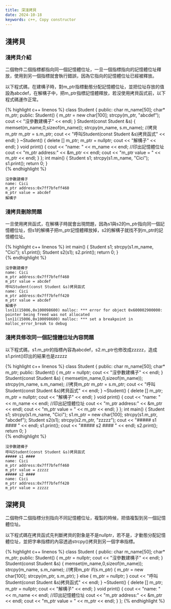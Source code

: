 ```yaml
---
title: 深淺拷貝
date: 2024-10-18
keywords: c++, Copy constructor
---
```


## 淺拷貝

### 淺拷貝介紹

二個物件二個指標都指向同一個記憶體位址，一旦一個指標指向的記憶體位址釋放，使用到另一個指標就會執行錯誤，因為它指向的記憶體位址已經被釋放。

以下程式碼，在建構子時，對m_ptr指標動態分配記憶體位址，並把位址存放的值設為abcdef，在解構子中，把m_ptr指標記憶體釋放，若沒使用拷貝函式前，以下程式碼運作正常。

{% highlight c++ linenos %}
class Student {
public:
    char m_name[50];
    char* m_ptr;
public:
    Student() {
        m_ptr = new char[100];
        strcpy(m_ptr, "abcdef");
        cout << "沒參數建構子" << endl;
    }
    Student(const Student &s) {
        memset(m_name,0,sizeof(m_name));
        strcpy(m_name, s.m_name);
        //拷貝m_ptr
        m_ptr = s.m_ptr;
        cout << "呼叫Student(const Student &s)拷貝函式" << endl;
    }
    ~Student() {
        delete [] m_ptr;
        m_ptr = nullptr;
        cout << "解構子" << endl;
    }
    void print() {
        cout << "name: " << m_name << endl;
        //印出記憶體位址
        cout << "m_ptr address:" << &m_ptr << endl;
        cout << "m_ptr value = " << m_ptr << endl;
    }
};
int main() {
    Student s1;
    strcpy(s1.m_name, "Cici");
    s1.print();
    return 0;
}    
{% endhighlight %}

```
沒參數建構子
name: Cici
m_ptr address:0x7ff7bfeff460
m_ptr value = abcdef
解構子
```

### 淺拷貝刪除問題

一旦使用拷貝函式，在解構子時就會出現問題，因為s1與s2的m_ptr指向同一個記憶體位址，但s1的解構子把m_ptr記憶體釋放掉，s2的解構子就找不到m_ptr的記憶體位址。

{% highlight c++ linenos %}
int main() {
    Student s1;
    strcpy(s1.m_name, "Cici");
    s1.print();
    Student s2(s1);
    s2.print();
    return 0;
}    
{% endhighlight %}
```
沒參數建構子
name: Cici
m_ptr address:0x7ff7bfeff460
m_ptr value = abcdef
呼叫Student(const Student &s)拷貝函式
name: Cici
m_ptr address:0x7ff7bfeff420
m_ptr value = abcdef
解構子
lsn11(15006,0x100098600) malloc: *** error for object 0x600002900000: pointer being freed was not allocated
lsn11(15006,0x100098600) malloc: *** set a breakpoint in malloc_error_break to debug
```

### 淺拷貝修改同一個記憶體位址內容問題

以下程式碼，s1.m_ptr的指標內容為abcdef，s2.m_ptr也修改成zzzzz，造成s1.print()印出的結果也是zzzzz

{% highlight c++ linenos %}
class Student {
public:
    char m_name[50];
    char* m_ptr;
public:
    Student() {
        m_ptr = nullptr;
        cout << "沒參數建構子" << endl;
    }
    Student(const Student &s) {
        memset(m_name,0,sizeof(m_name));
        strcpy(m_name, s.m_name);
        //拷貝m_ptr
        m_ptr = s.m_ptr;
        cout << "呼叫Student(const Student &s)拷貝函式" << endl;
    }
    ~Student() {
        delete [] m_ptr;
        m_ptr = nullptr;
        cout << "解構子" << endl;
    }
    void print() {
        cout << "name: " << m_name << endl;
        //印出記憶體位址
        cout << "m_ptr address:" << &m_ptr << endl;
        cout << "m_ptr value = " << m_ptr << endl;
    }
};
int main() {
    Student s1;
    strcpy(s1.m_name, "Cici");
    s1.m_ptr = new char[100];
    strcpy(s1.m_ptr, "abcdef");
    Student s2(s1);
    strcpy(s2.m_ptr, "zzzzz");
    cout << "##### s1 #### " << endl;
    s1.print();
    cout << "##### s2 #### " << endl;
    s2.print();
    return 0;
}   
{% endhighlight %}

```
沒參數建構子
呼叫Student(const Student &s)拷貝函式
##### s1 #### 
name: Cici
m_ptr address:0x7ff7bfeff460
m_ptr value = zzzzz
##### s2 #### 
name: Cici
m_ptr address:0x7ff7bfeff420
m_ptr value = zzzzz
```

## 深拷貝

二個物件二個指標分別指向不同記憶體位址，複製的時候，把值複製到另一個記憶體位址。

以下程式碼在拷貝函式先判斷拷貝的對象是不是nullptr，若不是，才動態分配記憶體位址，並把字串指標的內容透過strcpy()拷貝到另一個字串指標。

{% highlight c++ linenos %}
class Student {
public:
    char m_name[50];
    char* m_ptr;
public:
    Student() {
        m_ptr = nullptr;
        cout << "沒參數建構子" << endl;
    }
    Student(const Student &s) {
        memset(m_name,0,sizeof(m_name));
        strcpy(m_name, s.m_name);
        //拷貝m_ptr
        if(s.m_ptr) {
            m_ptr = new char[100];
            strcpy(m_ptr, s.m_ptr);
        } else {
            m_ptr = nullptr;
        }
        cout << "呼叫Student(const Student &s)拷貝函式" << endl;
    }
    ~Student() {
        delete [] m_ptr;
        m_ptr = nullptr;
        cout << "解構子" << endl;
    }
    void print() {
        cout << "name: " << m_name << endl;
        //印出記憶體位址
        cout << "m_ptr address:" << &m_ptr << endl;
        cout << "m_ptr value = " << m_ptr << endl;
    }
};
{% endhighlight %}
